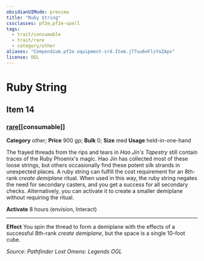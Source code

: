 ```yaml
---
obsidianUIMode: preview
title: "Ruby String"
cssclasses: pf2e,pf2e-spell
tags:
  - trait/consumable
  - trait/rare
  - category/other
aliases: "Compendium.pf2e.equipment-srd.Item.j77uu6eFlsYoZApx"
license: OGL
---
```

# Ruby String
## Item 14
### [rare](rare "Rare Rarity Trait")[[consumable]]

**Category** other; 
**Price** 900 gp; 
**Bulk** 0; **Size** med
**Usage** held-in-one-hand

The frayed threads from the rips and tears in _Hao Jin's Tapestry_ still contain traces of the Ruby Phoenix's magic. Hao Jin has collected most of these loose strings, but others occasionally find these potent silk strands in unexpected places. A ruby string can fulfill the cost requirement for an 8th-rank _create demiplane_ ritual. When used in this way, the ruby string negates the need for secondary casters, and you get a success for all secondary checks. Alternatively, you can activate it to create a smaller demiplane without requiring the ritual.

**Activate** 8 hours (envision, Interact)

* * *

**Effect** You spin the thread to form a demiplane with the effects of a successful 8th-rank _create demiplane_, but the space is a single 10-foot cube.

*Source: Pathfinder Lost Omens: Legends*
*OGL*